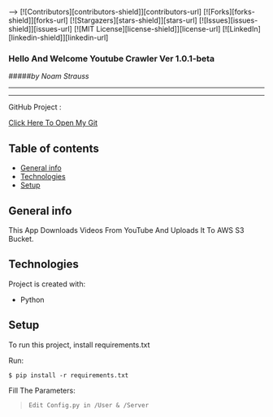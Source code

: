 -->
[![Contributors][contributors-shield]][contributors-url]
[![Forks][forks-shield]][forks-url]
[![Stargazers][stars-shield]][stars-url]
[![Issues][issues-shield]][issues-url]
[![MIT License][license-shield]][license-url]
[![LinkedIn][linkedin-shield]][linkedin-url]

### Hello And Welcome Youtube Crawler Ver 1.0.1-beta 
#####*by Noam Strauss*
* * *
___
GitHub Project :

[Click Here To Open My Git](https://github.com/Noamstrauss/YouTube_Crawler)
## Table of contents
* [General info](#general-info)
* [Technologies](#technologies)
* [Setup](#setup)

## General info
This App Downloads Videos From YouTube And Uploads It To AWS S3 Bucket.


## Technologies
Project is created with:
* Python
	
## Setup
To run this project, install requirements.txt

Run:
```
$ pip install -r requirements.txt
```
Fill The Parameters:
> `Edit Config.py in /User & /Server`